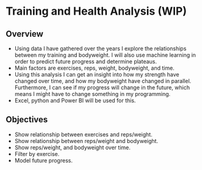 # Training and Health Analysis (WIP)

## Overview

* Using data I have gathered over the years I explore the relationships between my training and bodyweight. I will also use machine learning in order to predict future progress and determine plateaus.
* Main factors are exercises, reps, weight, bodyweight, and time.
* Using this analysis I can get an insight into how my strength have changed over time, and how my bodyweight have changed in parallel. Furthermore, I can see if my progress will change in the future, which means I might have to change something in my programming.
* Excel, python and Power BI will be used for this.

## Objectives

* Show relationship between exercises and reps/weight.
* Show relationship between reps/weight and bodyweight.
* Show reps/weight, and bodyweight over time.
* Filter by exercise.
* Model future progress.
